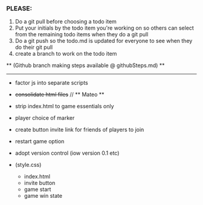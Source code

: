 ### PLEASE:
1. Do a git pull before choosing a todo item
2. Put your initials by the todo item you're working on so others can select from the remaining todo items when they do a git pull
3. Do a git push so the todo.md is updated for everyone to see when they do their git pull
4. create a branch to work on the todo item

** (Github branch making steps available @ githubSteps.md) **

---
* factor js into separate scripts

* ~~consolidate html files~~ // ** Mateo **

* strip index.html to game essentials only

* player choice of marker

* create button invite link for
friends of players to join

* restart game option

* adopt version control (iow version 0.1 etc)

* (style.css)
  * index.html
  * invite button
  * game start
  * game win state
